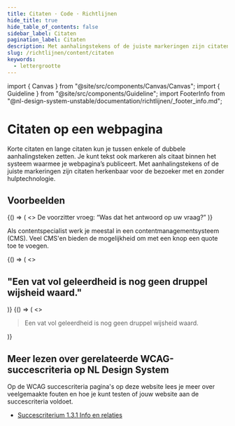 ```yaml
---
title: Citaten · Code · Richtlijnen
hide_title: true
hide_table_of_contents: false
sidebar_label: Citaten
pagination_label: Citaten
description: Met aanhalingstekens of de juiste markeringen zijn citaten herkenbaar voor de bezoeker met en zonder hulptechnologie.
slug: /richtlijnen/content/citaten
keywords:
  - lettergrootte
---
```


<!-- @license CC0-1.0 -->

import { Canvas } from "@site/src/components/Canvas/Canvas";
import { Guideline } from "@site/src/components/Guideline";
import FooterInfo from "@nl-design-system-unstable/documentation/richtlijnen/\_footer_info.md";

# Citaten op een webpagina

Korte citaten en lange citaten kun je tussen enkele of dubbele aanhalingsteken zetten. Je kunt tekst ook markeren als citaat binnen het systeem waarmee je webpagina’s publiceert. Met aanhalingstekens of de juiste markeringen zijn citaten herkenbaar voor de bezoeker met en zonder hulptechnologie.

## Voorbeelden

<Guideline appearance="do" title="Plaats dubbele of enkele aanhalingstekens om een quote aan te geven.">
  <Canvas language="html">
    {() => (
      <>
        <paragraph>
          De voorzitter vroeg: “Was dat het antwoord op uw vraag?”
        </paragraph>
      </>
    )}
  </Canvas>
</Guideline>

Als contentspecialist werk je meestal in een contentmanagementsysteem (CMS). Veel CMS'en bieden de mogelijkheid om met een knop een quote toe te voegen.

<Guideline appearance="dont" title="Een kop gebruiken om een quote op te maken.">
  <Canvas language="html">
    {() => (
      <>
        <paragraph>
          <h2>"Een vat vol geleerdheid is nog geen druppel wijsheid waard."</h2>
        </paragraph>
      </>
    )}
  </Canvas>
</Guideline>

<Guideline appearance="do" title="Een quote opmaken met de specifiek daarvoor bedoelde mogelijkheid in het CMS.">
  <Canvas language="html">
    {() => (
      <>
        <paragraph>
          <blockquote>
          Een vat vol geleerdheid is nog geen druppel wijsheid waard.
          </blockquote>
        </paragraph>
      </>
    )}
  </Canvas>
</Guideline>

<!--Guideline appearance="do" title="Voor korte quotes in een zin of alinea het HTML-element <q> gebruiken">
  <Canvas language="html">
    {() => (
      <>
        <paragraph>
          <p>
          Op de voorpagina van de website staat: <q>NL Design System helpt om toegankelijk, inclusief en gebruiksvriendelijk ontwikkelen makkelijk te maken.</q> Het kernteam maakt dit mogelijk.
          </p>
        </paragraph>
      </>
    )}
  </Canvas>
</Guideline>

<Guideline appearance="do" title="Voor langere quotes die los staan buiten een zin of alinea het HTML-element <blockquote> gebruiken">
  <Canvas language="html">
    {() => (
      <>
        <paragraph>
          <blockquote>
          Een vat vol geleerdheid is nog geen druppel wijsheid waard.
          </blockquote>
        </paragraph>
      </>
    )}
  </Canvas>
</Guideline-->

## Meer lezen over gerelateerde WCAG-succescriteria op NL Design System

Op de WCAG succescriteria pagina's op deze website lees je meer over veelgemaakte fouten en hoe je kunt testen of jouw website aan de succescriteria voldoet.

- [Succescriterium 1.3.1 Info en relaties](/wcag/1.3.1)

<FooterInfo />
